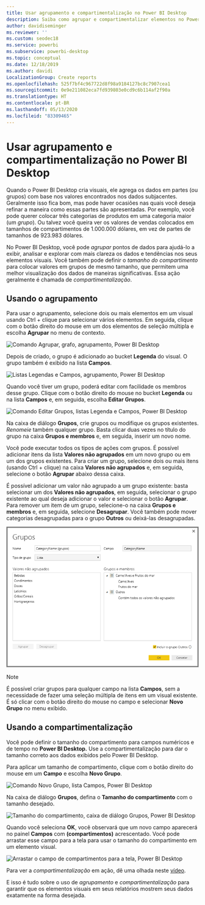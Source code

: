 ```yaml
---
title: Usar agrupamento e compartimentalização no Power BI Desktop
description: Saiba como agrupar e compartimentalizar elementos no Power BI Desktop
author: davidiseminger
ms.reviewer: ''
ms.custom: seodec18
ms.service: powerbi
ms.subservice: powerbi-desktop
ms.topic: conceptual
ms.date: 12/18/2019
ms.author: davidi
LocalizationGroup: Create reports
ms.openlocfilehash: 525f7bf4c967722d8f98a9184127bc8c7907cea1
ms.sourcegitcommit: 0e9e211082eca7fd939803e0cd9c6b114af2f90a
ms.translationtype: HT
ms.contentlocale: pt-BR
ms.lasthandoff: 05/13/2020
ms.locfileid: "83309465"
---
```

# <a name="use-grouping-and-binning-in-power-bi-desktop"></a>Usar agrupamento e compartimentalização no Power BI Desktop
Quando o Power BI Desktop cria visuais, ele agrega os dados em partes (ou grupos) com base nos valores encontrados nos dados subjacentes. Geralmente isso fica bom, mas pode haver ocasiões nas quais você deseja refinar a maneira como essas partes são apresentadas. Por exemplo, você pode querer colocar três categorias de produtos em uma categoria maior (um *grupo*). Ou talvez você queira ver os valores de vendas colocados em tamanhos de compartimentos de 1.000.000 dólares, em vez de partes de tamanhos de 923.983 dólares.

No Power BI Desktop, você pode *agrupar* pontos de dados para ajudá-lo a exibir, analisar e explorar com mais clareza os dados e tendências nos seus elementos visuais. Você também pode definir o *tamanho do compartimento* para colocar valores em grupos de mesmo tamanho, que permitem uma melhor visualização dos dados de maneiras significativas. Essa ação geralmente é chamada de *compartimentalização*.

## <a name="using-grouping"></a>Usando o agrupamento
Para usar o agrupamento, selecione dois ou mais elementos em um visual usando Ctrl + clique para selecionar vários elementos. Em seguida, clique com o botão direito do mouse em um dos elementos de seleção múltipla e escolha **Agrupar** no menu de contexto.

![Comando Agrupar, grafo, agrupamento, Power BI Desktop](media/desktop-grouping-and-binning/grouping-binning_1.png)

Depois de criado, o grupo é adicionado ao bucket **Legenda** do visual. O grupo também é exibido na lista **Campos**.

![Listas Legendas e Campos, agrupamento, Power BI Desktop](media/desktop-grouping-and-binning/grouping-binning_2.png)

Quando você tiver um grupo, poderá editar com facilidade os membros desse grupo. Clique com o botão direito do mouse no bucket **Legenda** ou na lista **Campos** e, em seguida, escolha **Editar Grupos**.

![Comando Editar Grupos, listas Legenda e Campos, Power BI Desktop](media/desktop-grouping-and-binning/grouping-binning_3.png)

Na caixa de diálogo **Grupos**, crie grupos ou modifique os grupos existentes. *Renomeie* também qualquer grupo. Basta clicar duas vezes no título do grupo na caixa **Grupos e membros** e, em seguida, inserir um novo nome.

Você pode executar todos os tipos de ações com grupos. É possível adicionar itens da lista **Valores não agrupados** em um novo grupo ou em um dos grupos existentes. Para criar um grupo, selecione dois ou mais itens (usando Ctrl + clique) na caixa **Valores não agrupados** e, em seguida, selecione o botão **Agrupar** abaixo dessa caixa.

É possível adicionar um valor não agrupado a um grupo existente: basta selecionar um dos **Valores não agrupados**, em seguida, selecionar o grupo existente ao qual deseja adicionar o valor e selecionar o botão **Agrupar**. Para remover um item de um grupo, selecione-o na caixa **Grupos e membros** e, em seguida, selecione **Desagrupar**. Você também pode mover categorias desagrupadas para o grupo **Outros** ou deixá-las desagrupadas.

![Caixa de diálogo Grupos, Power BI Desktop](media/desktop-grouping-and-binning/grouping-binning_4.png)

> [!NOTE]
> É possível criar grupos para qualquer campo na lista **Campos**, sem a necessidade de fazer uma seleção múltipla de itens em um visual existente. É só clicar com o botão direito do mouse no campo e selecionar **Novo Grupo** no menu exibido.

## <a name="using-binning"></a>Usando a compartimentalização
Você pode definir o tamanho do compartimento para campos numéricos e de tempo no **Power BI Desktop.** Use a compartimentalização para dar o tamanho correto aos dados exibidos pelo Power BI Desktop.

Para aplicar um tamanho de compartimento, clique com o botão direito do mouse em um **Campo** e escolha **Novo Grupo**.

![Comando Novo Grupo, lista Campos, Power BI Desktop](media/desktop-grouping-and-binning/grouping-binning_5.png)

Na caixa de diálogo **Grupos**, defina o **Tamanho do compartimento** com o tamanho desejado.

![Tamanho do compartimento, caixa de diálogo Grupos, Power BI Desktop](media/desktop-grouping-and-binning/grouping-binning_6.png)

Quando você seleciona **OK**, você observará que um novo campo aparecerá no painel **Campos** com **(compartimentos)** acrescentado. Você pode arrastar esse campo para a tela para usar o tamanho do compartimento em um elemento visual.

![Arrastar o campo de compartimentos para a tela, Power BI Desktop](media/desktop-grouping-and-binning/grouping-binning_7.png)

Para ver a *compartimentalização* em ação, dê uma olhada neste [vídeo](https://www.youtube.com/watch?v=BRvdZSfO0DY).

E isso é tudo sobre o uso de *agrupamento* e *compartimentalização* para garantir que os elementos visuais em seus relatórios mostrem seus dados exatamente na forma desejada.
